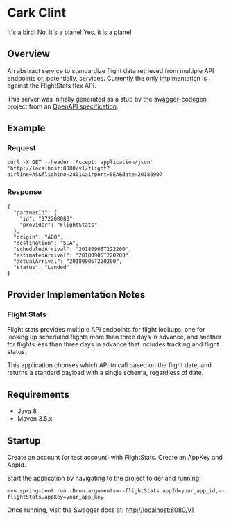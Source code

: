 # Cark Clint
It's a bird! No, it's a plane! Yes, it is a plane!

## Overview
An abstract service to standardize flight data retrieved from multiple API endpoints or, potentially, services. Currently the only implmentation is against the FlightStats flex API.

This server was initially generated as a stub by the [swagger-codegen](https://github.com/swagger-api/swagger-codegen) project from an [OpenAPI specification](https://github.com/swagger-api/swagger-core).

## Example

### Request

```
curl -X GET --header 'Accept: application/json' 'http://localhost:8080/v1/flight?airline=AS&flightno=2801&airport=SEA&date=20180907'
```

### Response

```
{
  "partnerId": {
    "id": "972208080",
    "provider": "FlightStats"
  },
  "origin": "ABQ",
  "destination": "SEA",
  "scheduledArrival": "20180905T222200",
  "estimatedArrival": "20180905T220200",
  "actualArrival": "20180905T220200",
  "status": "Landed"
}
```
## Provider Implementation Notes

### Flight Stats
Flight stats provides multiple API endpoints for flight lookups: one for looking up scheduled flights more than three days in advance, and another for flights less than three days in advance that includes tracking and flight status.

This application chooses which API to call based on the flight date, and returns a standard payload with a single schema, regardless of date.

## Requirements
* Java 8
* Maven 3.5.x
## Startup
Create an account (or test account) with FlightStats. Create an AppKey and AppId.

Start the application by navigating to the project folder and running:
```
mvn spring-boot:run -Drun.arguments=--flightStats.appId=your_app_id,--flightStats.appKey=your_app_key
```

Once running, visit the Swagger docs at: [http://localhost:8080/v1](http://localhost:8080/v1)
